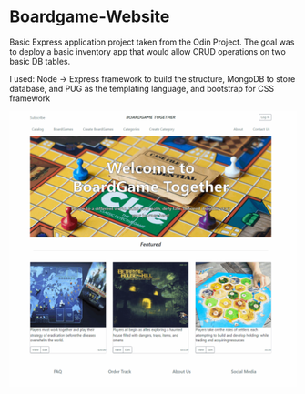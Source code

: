# Boardgame-Website

Basic Express application project taken from the Odin Project.
The goal was to deploy a basic inventory app that would allow CRUD operations on two basic DB tables.

I used: Node -> Express framework to build the structure, MongoDB to store database, and PUG as the templating language, and bootstrap for CSS framework

![](demo.gif)
